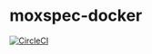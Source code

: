 moxspec-docker
===

[![CircleCI](https://circleci.com/gh/actapio/moxspec-docker.svg?style=shield&circle-token=80f51ae85dfc2626936eac6d3f2079ed958e2899)](https://circleci.com/gh/actapio/moxspec-docker)

